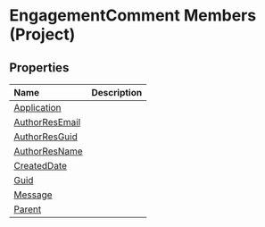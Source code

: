 
# EngagementComment Members (Project)




## Properties
<a name="properties"> </a>



|**Name**|**Description**|
|:-----|:-----|
|[Application](7c74fa87-932a-6f46-72cd-3f0ad3dfa245.md)||
|[AuthorResEmail](a14c0d6c-2163-b7ce-86a8-b44ab691a386.md)||
|[AuthorResGuid](551e1ae2-346a-aac5-7fca-ac92f6983cc6.md)||
|[AuthorResName](1c148709-ce9b-ff90-3f4c-932e2c6f79aa.md)||
|[CreatedDate](1d963d79-e219-9c91-2332-6c977dd346fa.md)||
|[Guid](d36b982b-bf3a-cdfe-d910-f1cd2bdab769.md)||
|[Message](b54430ec-7d99-76eb-2895-7c54abea6bc2.md)||
|[Parent](d27685a9-4a21-9095-d6e0-8a3978faf11d.md)||
